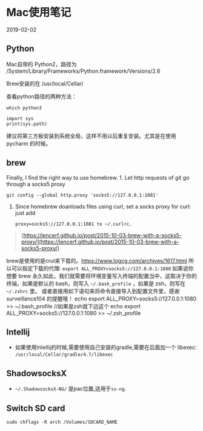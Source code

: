# Mac使用笔记

2019-02-02

## Python

Mac自带的 Python2，路径为 /System/Library/Frameworks/Python.framework/Versions/2.6

Brew安装的在 /usr/local/Cellar/

查看python路径的两种方法：

```text
which python3

import sys
print(sys.path)
```

建议将第三方板安装到系统全局，这样不用以后重复安装。尤其是在使用 pycharm 的时候。

## brew

Finally, I find the right way to use homebrew. 1. Let http requests of git go through a socks5 proxy

```text
git config --global http.proxy 'socks5://127.0.0.1:1081'
```

1. Since homebrew doanloads files using curl, set a socks proxy for curl: just add 

   ```text
   proxy=socks5://127.0.0.1:1081 to ~/.curlrc.
   ```

> [https://lencerf.github.io/post/2015-10-03-brew-with-a-socks5-proxy/](https://lencerf.github.io/post/2015-10-03-brew-with-a-socks5-proxy/)

brew是使用的是crul来下载的。https://www.logcg.com/archives/1617.html
所以可以指定下载的代理:
`export ALL_PROXY=socks5://127.0.0.1:1080`
如果说你想要 brew 永久如此，我们就需要将环境变量写入终端的配置当中，这取决于你的终端，如果是默认的 bash，则写入 `~/.bash_profile` ，如果是 zsh，则写在  `~/.zshrc`  里。
或者直接用如下语句来将命令直接导入到配置文件里，感谢 surveillance104 的提醒哦！
echo export ALL_PROXY=socks5://127.0.0.1:1080 >> ~/.bash_profile
//如果是zsh就下边这个
echo export ALL_PROXY=socks5://127.0.0.1:1080 >> ~/.zsh_profile

## Intellij

- 如果使用Intellij的时候,需要使用自己安装的gradle,需要在后面加一个 libexec:
`/usr/local/Cellar/gradle/4.7/libexec`

## ShadowsocksX

- `~/.ShadowsocksX-NG/` 是pac位置,适用于`ss-ng`.


## Switch SD card

```
sudo chflags -R arch /Volumes/SDCARD_NAME
```